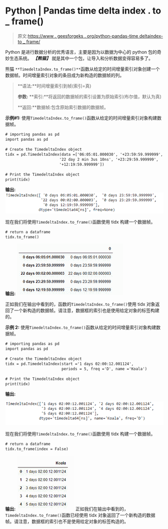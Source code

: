 # Python | Pandas time delta index . to _ frame()

> 原文:[https://www . geesforgeks . org/python-pandas-time deltaindex-to _ frame/](https://www.geeksforgeeks.org/python-pandas-timedeltaindex-to_frame/)

Python 是进行数据分析的优秀语言，主要是因为以数据为中心的 python 包的奇妙生态系统。 ***【熊猫】*** 就是其中一个包，让导入和分析数据变得容易多了。

熊猫 `**TimedeltaIndex.to_frame()**`函数从给定的时间增量索引对象创建一个数据帧。时间增量索引对象的条目成为新构造的数据帧的列。

> **语法:**时间增量索引到帧(索引=真)
> 
> **参数:**
> **索引:**将返回的数据帧的索引设置为原始索引(布尔值，默认为真)
> 
> **返回:**数据帧:包含原始索引数据的数据帧。

**示例#1:** 使用`TimedeltaIndex.to_frame()`函数从给定的时间增量索引对象构建数据帧。

```
# importing pandas as pd
import pandas as pd

# Create the TimedeltaIndex object
tidx = pd.TimedeltaIndex(data =['06:05:01.000030', '+23:59:59.999999',
                        '22 day 2 min 3us 10ns', '+23:29:59.999999', 
                        '+12:19:59.999999'])

# Print the TimedeltaIndex object
print(tidx)
```

**输出:**
![](img/708240dfe9aedf867ac5c12c98b02393.png)

现在我们将使用`TimedeltaIndex.to_frame()`函数使用 tidx 构建一个数据帧。

```
# return a dataframe
tidx.to_frame()
```

**输出:**
![](img/e83a4f1dde548f3a313dbb62fdaad054.png)

正如我们在输出中看到的，函数的`TimedeltaIndex.to_frame()`使用 tidx 对象返回了一个新构造的数据帧。请注意，数据框的索引也是使用给定对象的标签构建的。

**示例 2:** 使用`TimedeltaIndex.to_frame()`函数从给定的时间增量索引对象构建数据帧。

```
# importing pandas as pd
import pandas as pd

# Create the TimedeltaIndex object
tidx = pd.TimedeltaIndex(start ='1 days 02:00:12.001124', 
                         periods = 5, freq ='D', name ='Koala')

# Print the TimedeltaIndex object
print(tidx)
```

**输出:**

![](img/4b1498214e3c6e8c3ca75b1dc780223c.png)

现在我们将使用`TimedeltaIndex.to_frame()`函数使用 tidx 构建一个数据帧。

```
# return a dataframe
tidx.to_frame(index = False)
```

**输出:**
![](img/3f82d148bacdcd5fc29eed65267ddc45.png)
正如我们在输出中看到的，`TimedeltaIndex.to_frame()`函数已经使用 tidx 对象返回了一个新构造的数据帧。请注意，数据框的索引也不是使用给定对象的标签构造的。